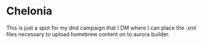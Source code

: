 # Chelonia
This is just a spot for my dnd campaign that I DM where I can place the .xml files necessary to upload homebrew content on to aurora builder.
